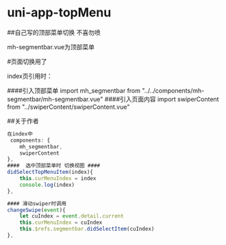 # uni-app-topMenu

##自己写的顶部菜单切换 不喜勿喷

 mh-segmentbar.vue为顶部菜单
 
 #页面切换用了<swiper>
 
 index页引用时：

####引入顶部菜单
import mh_segmentbar from "../../components/mh-segmentbar/mh-segmentbar.vue"
####引入页面内容
import swiperContent from "../swiperContent/swiperContent.vue"  


##关于作者

```javascript
在index中
 components: {
    mh_segmentbar,
    swiperContent
},
####  选中顶部菜单时 切换视图 #### 
didSelectTopMenuItem(index){
    this.curMenuIndex = index
    console.log(index)
},

#### 滑动swiper时调用
changeSwipe(event){
    let cuIndex = event.detail.current
    this.curMenuIndex = cuIndex
    this.$refs.segmentbar.didSelectItem(cuIndex)
},

```



 
